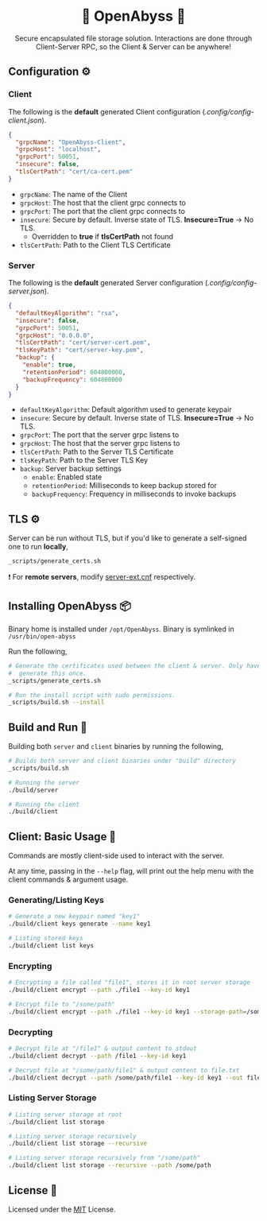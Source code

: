 <h1 align='center'>
  🌊 OpenAbyss 🌊
</h2>

<p align='center'>
 Secure encapsulated file storage solution. Interactions are done through Client-Server RPC, so the Client & Server can be anywhere!
</p>

## Configuration ⚙️
### Client
The following is the **default** generated Client configuration (*.config/config-client.json*).
```json
{
  "grpcName": "OpenAbyss-Client",
  "grpcHost": "localhost",
  "grpcPort": 50051,
  "insecure": false,
  "tlsCertPath": "cert/ca-cert.pem"
}
```
- `grpcName`: The name of the Client
- `grpcHost`: The host that the client grpc connects to
- `grpcPort`: The port that the client grpc connects to
- `insecure`: Secure by default. Inverse state of TLS. **Insecure=True** -> No TLS.
  - Overridden to **true** if **tlsCertPath** not found
- `tlsCertPath`: Path to the Client TLS Certificate


### Server
The following is the **default** generated Server configuration (*.config/config-server.json*).
```json
{
  "defaultKeyAlgorithm": "rsa",
  "insecure": false,
  "grpcPort": 50051,
  "grpcHost": "0.0.0.0",
  "tlsCertPath": "cert/server-cert.pem",
  "tlsKeyPath": "cert/server-key.pem",
  "backup": {
    "enable": true,
    "retentionPeriod": 604800000,
    "backupFrequency": 604800000
  }
}
```
- `defaultKeyAlgorithm`: Default algorithm used to generate keypair
- `insecure`: Secure by default. Inverse state of TLS. **Insecure=True** -> No TLS.
- `grpcPort`: The port that the server grpc listens to
- `grpcHost`: The host that the server grpc listens to
- `tlsCertPath`: Path to the Server TLS Certificate
- `tlsKeyPath`: Path to the Server TLS Key
- `backup`: Server backup settings
  - `enable`: Enabled state
  - `retentionPeriod`: Milliseconds to keep backup stored for
  - `backupFrequency`: Frequency in milliseconds to invoke backups


## TLS ⚙️
Server can be run without TLS, but if you'd like to generate a self-signed one to run **locally**,
```sh
_scripts/generate_certs.sh
```

❗ For **remote servers**, modify [server-ext.cnf](_scripts/server-ext.cnf) respectively.

## Installing OpenAbyss 📦
Binary home is installed under `/opt/OpenAbyss`. 
Binary is symlinked in `/usr/bin/open-abyss`

Run the following,
```sh
# Generate the certificates used between the client & server. Only have to
#  generate this once.
_scripts/generate_certs.sh

# Run the install script with sudo permissions.
_scripts/build.sh --install
```


## Build and Run 🚀
Building both `server` and `client` binaries by running the following,
```sh
# Builds both server and client binaries under "build" directory
_scripts/build.sh

# Running the server
./build/server

# Running the client
./build/client
```


## Client: Basic Usage 🤖
Commands are mostly client-side used to interact with the server.

At any time, passing in the `--help` flag, will print out the help menu with the client commands & argument usage.

### Generating/Listing Keys
```sh
# Generate a new keypair named "key1"
./build/client keys generate --name key1

# Listing stored keys
./build/client list keys
```

### Encrypting
```sh
# Encrypting a file called "file1", stores it in root server storage
./build/client encrypt --path ./file1 --key-id key1

# Encrypt file to "/some/path"
./build/client encrypt --path ./file1 --key-id key1 --storage-path=/some/path/
```

### Decrypting
```sh
# Decrypt file at "/file1" & output content to stdout
./build/client decrypt --path /file1 --key-id key1

# Decrypt file at "/some/path/file1" & output content to file.txt
./build/client decrypt --path /some/path/file1 --key-id key1 --out file.txt
```

### Listing Server Storage
```sh
# Listing server storage at root
./build/client list storage

# Listing server storage recursively
./build/client list storage --recursive

# Listing server storage recursively from "/some/path"
./build/client list storage --recursive --path /some/path
```



## License 📔
Licensed under the [MIT](LICENSE) License.
